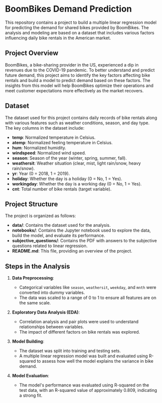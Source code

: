 # BoomBikes Demand Prediction

This repository contains a project to build a multiple linear regression model for predicting the demand for shared bikes provided by BoomBikes. The analysis and modeling are based on a dataset that includes various factors influencing daily bike rentals in the American market.

## Project Overview

BoomBikes, a bike-sharing provider in the US, experienced a dip in revenues due to the COVID-19 pandemic. To better understand and predict future demand, this project aims to identify the key factors affecting bike rentals and build a model to predict demand based on these factors. The insights from this model will help BoomBikes optimize their operations and meet customer expectations more effectively as the market recovers.

## Dataset

The dataset used for this project contains daily records of bike rentals along with various features such as weather conditions, season, and day type. The key columns in the dataset include:

- **temp**: Normalized temperature in Celsius.
- **atemp**: Normalized feeling temperature in Celsius.
- **hum**: Normalized humidity.
- **windspeed**: Normalized wind speed.
- **season**: Season of the year (winter, spring, summer, fall).
- **weathersit**: Weather situation (clear, mist, light rain/snow, heavy rain/snow).
- **yr**: Year (0 = 2018, 1 = 2019).
- **holiday**: Whether the day is a holiday (0 = No, 1 = Yes).
- **workingday**: Whether the day is a working day (0 = No, 1 = Yes).
- **cnt**: Total number of bike rentals (target variable).

## Project Structure

The project is organized as follows:

- **data/**: Contains the dataset used for the analysis.
- **notebooks/**: Contains the Jupyter notebook used to explore the data, build the model, and evaluate its performance.
- **subjective_questions/**: Contains the PDF with answers to the subjective questions related to linear regression.
- **README.md**: This file, providing an overview of the project.

## Steps in the Analysis

1. **Data Preprocessing**: 
   - Categorical variables like `season`, `weathersit`, `weekday`, and `mnth` were converted into dummy variables.
   - The data was scaled to a range of 0 to 1 to ensure all features are on the same scale.

2. **Exploratory Data Analysis (EDA)**:
   - Correlation analysis and pair plots were used to understand relationships between variables.
   - The impact of different factors on bike rentals was explored.

3. **Model Building**:
   - The dataset was split into training and testing sets.
   - A multiple linear regression model was built and evaluated using R-squared to assess how well the model explains the variance in bike demand.

4. **Model Evaluation**:
   - The model's performance was evaluated using R-squared on the test data, with an R-squared value of approximately 0.809, indicating a strong fit.
